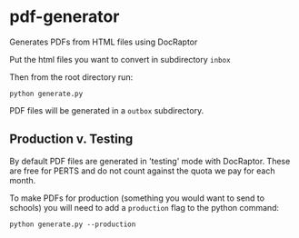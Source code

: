 # pdf-generator
Generates PDFs from HTML files using DocRaptor

Put the html files you want to convert in subdirectory `inbox`

Then from the root directory run:

```
python generate.py
```

PDF files will be generated in a `outbox` subdirectory.

## Production v. Testing

By default PDF files are generated in 'testing' mode with DocRaptor. These are
free for PERTS and do not count against the quota we pay for each month.

To make PDFs for production (something you would want to send to schools) you
will need to add a `production` flag to the python command:

```
python generate.py --production
```
